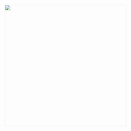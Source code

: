 <p align="center"><a href="https://allegraaerialdance.com/" target="_blank"><img src="https://allegraaerialdance.com/images/logo-allegra.png" width="400"></a></p>